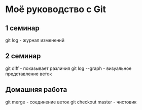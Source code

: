 # Моё руководство с Git
## 1 семинар
git log - журнал изменений
## 2 семинар
git diff - показывает различия
git log --graph - визуальное представление веток
## Домашняя работа
git merge - соединение веток
git checkout master - чистовик